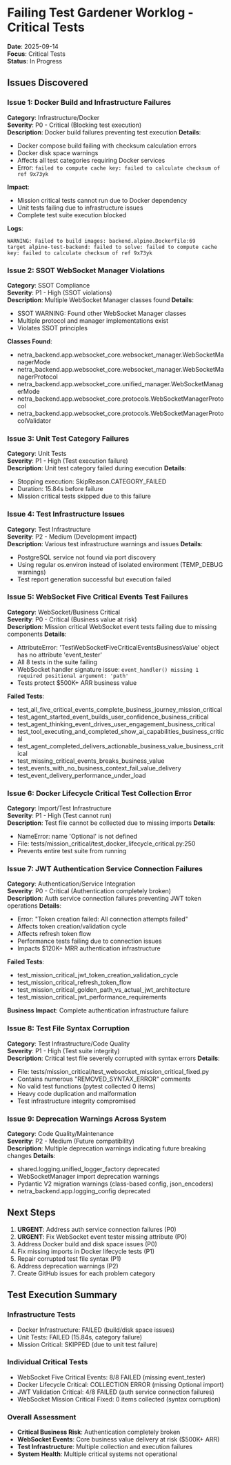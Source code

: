# Failing Test Gardener Worklog - Critical Tests
**Date**: 2025-09-14  
**Focus**: Critical Tests  
**Status**: In Progress  

## Issues Discovered

### Issue 1: Docker Build and Infrastructure Failures
**Category**: Infrastructure/Docker  
**Severity**: P0 - Critical (Blocking test execution)  
**Description**: Docker build failures preventing test execution
**Details**:
- Docker compose build failing with checksum calculation errors
- Docker disk space warnings
- Affects all test categories requiring Docker services
- Error: `failed to compute cache key: failed to calculate checksum of ref 9x73yk`

**Impact**: 
- Mission critical tests cannot run due to Docker dependency
- Unit tests failing due to infrastructure issues
- Complete test suite execution blocked

**Logs**:
```
WARNING: Failed to build images: backend.alpine.Dockerfile:69
target alpine-test-backend: failed to solve: failed to compute cache key: failed to calculate checksum of ref 9x73yk
```

### Issue 2: SSOT WebSocket Manager Violations
**Category**: SSOT Compliance  
**Severity**: P1 - High (SSOT violations)  
**Description**: Multiple WebSocket Manager classes found
**Details**:
- SSOT WARNING: Found other WebSocket Manager classes
- Multiple protocol and manager implementations exist
- Violates SSOT principles

**Classes Found**:
- netra_backend.app.websocket_core.websocket_manager.WebSocketManagerMode
- netra_backend.app.websocket_core.websocket_manager.WebSocketManagerProtocol
- netra_backend.app.websocket_core.unified_manager.WebSocketManagerMode
- netra_backend.app.websocket_core.protocols.WebSocketManagerProtocol
- netra_backend.app.websocket_core.protocols.WebSocketManagerProtocolValidator

### Issue 3: Unit Test Category Failures
**Category**: Unit Tests  
**Severity**: P1 - High (Test execution failure)  
**Description**: Unit test category failed during execution
**Details**:
- Stopping execution: SkipReason.CATEGORY_FAILED
- Duration: 15.84s before failure
- Mission critical tests skipped due to this failure

### Issue 4: Test Infrastructure Issues
**Category**: Test Infrastructure  
**Severity**: P2 - Medium (Development impact)  
**Description**: Various test infrastructure warnings and issues
**Details**:
- PostgreSQL service not found via port discovery
- Using regular os.environ instead of isolated environment (TEMP_DEBUG warnings)
- Test report generation successful but execution failed

### Issue 5: WebSocket Five Critical Events Test Failures
**Category**: WebSocket/Business Critical  
**Severity**: P0 - Critical (Business value at risk)  
**Description**: Mission critical WebSocket event tests failing due to missing components
**Details**:
- AttributeError: 'TestWebSocketFiveCriticalEventsBusinessValue' object has no attribute 'event_tester'
- All 8 tests in the suite failing
- WebSocket handler signature issue: `event_handler() missing 1 required positional argument: 'path'`
- Tests protect $500K+ ARR business value

**Failed Tests**:
- test_all_five_critical_events_complete_business_journey_mission_critical
- test_agent_started_event_builds_user_confidence_business_critical
- test_agent_thinking_event_drives_user_engagement_business_critical
- test_tool_executing_and_completed_show_ai_capabilities_business_critical
- test_agent_completed_delivers_actionable_business_value_business_critical
- test_missing_critical_events_breaks_business_value
- test_events_with_no_business_context_fail_value_delivery
- test_event_delivery_performance_under_load

### Issue 6: Docker Lifecycle Critical Test Collection Error
**Category**: Import/Test Infrastructure  
**Severity**: P1 - High (Test cannot run)  
**Description**: Test file cannot be collected due to missing imports
**Details**:
- NameError: name 'Optional' is not defined
- File: tests/mission_critical/test_docker_lifecycle_critical.py:250
- Prevents entire test suite from running

### Issue 7: JWT Authentication Service Connection Failures
**Category**: Authentication/Service Integration  
**Severity**: P0 - Critical (Authentication completely broken)  
**Description**: Auth service connection failures preventing JWT token operations
**Details**:
- Error: "Token creation failed: All connection attempts failed"
- Affects token creation/validation cycle
- Affects refresh token flow
- Performance tests failing due to connection issues
- Impacts $120K+ MRR authentication infrastructure

**Failed Tests**:
- test_mission_critical_jwt_token_creation_validation_cycle
- test_mission_critical_refresh_token_flow  
- test_mission_critical_golden_path_vs_actual_jwt_architecture
- test_mission_critical_jwt_performance_requirements

**Business Impact**: Complete authentication infrastructure failure

### Issue 8: Test File Syntax Corruption
**Category**: Test Infrastructure/Code Quality  
**Severity**: P1 - High (Test suite integrity)  
**Description**: Critical test file severely corrupted with syntax errors
**Details**:
- File: tests/mission_critical/test_websocket_mission_critical_fixed.py
- Contains numerous "REMOVED_SYNTAX_ERROR" comments
- No valid test functions (pytest collected 0 items)
- Heavy code duplication and malformation
- Test infrastructure integrity compromised

### Issue 9: Deprecation Warnings Across System
**Category**: Code Quality/Maintenance  
**Severity**: P2 - Medium (Future compatibility)  
**Description**: Multiple deprecation warnings indicating future breaking changes
**Details**:
- shared.logging.unified_logger_factory deprecated
- WebSocketManager import deprecation warnings
- Pydantic V2 migration warnings (class-based config, json_encoders)
- netra_backend.app.logging_config deprecated

## Next Steps
1. **URGENT**: Address auth service connection failures (P0)
2. **URGENT**: Fix WebSocket event tester missing attribute (P0)
3. Address Docker build and disk space issues (P0)
4. Fix missing imports in Docker lifecycle tests (P1)
5. Repair corrupted test file syntax (P1)
6. Address deprecation warnings (P2)
7. Create GitHub issues for each problem category

## Test Execution Summary
### Infrastructure Tests
- Docker Infrastructure: FAILED (build/disk space issues)
- Unit Tests: FAILED (15.84s, category failure)
- Mission Critical: SKIPPED (due to unit test failure)

### Individual Critical Tests
- WebSocket Five Critical Events: 8/8 FAILED (missing event_tester)
- Docker Lifecycle Critical: COLLECTION ERROR (missing Optional import)
- JWT Validation Critical: 4/8 FAILED (auth service connection failures)
- WebSocket Mission Critical Fixed: 0 items collected (syntax corruption)

### Overall Assessment
- **Critical Business Risk**: Authentication completely broken
- **WebSocket Events**: Core business value delivery at risk ($500K+ ARR)
- **Test Infrastructure**: Multiple collection and execution failures
- **System Health**: Multiple critical systems not operational